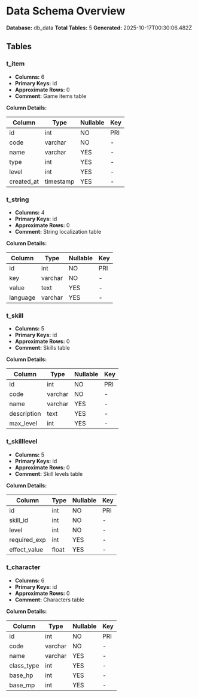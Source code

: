 # Data Schema Overview

**Database:** db_data
**Total Tables:** 5
**Generated:** 2025-10-17T00:30:06.482Z

## Tables

### t_item

- **Columns:** 6
- **Primary Keys:** id
- **Approximate Rows:** 0
- **Comment:** Game items table

**Column Details:**

| Column | Type | Nullable | Key |
|--------|------|----------|-----|
| id | int | NO | PRI |
| code | varchar | NO | - |
| name | varchar | YES | - |
| type | int | YES | - |
| level | int | YES | - |
| created_at | timestamp | YES | - |

### t_string

- **Columns:** 4
- **Primary Keys:** id
- **Approximate Rows:** 0
- **Comment:** String localization table

**Column Details:**

| Column | Type | Nullable | Key |
|--------|------|----------|-----|
| id | int | NO | PRI |
| key | varchar | NO | - |
| value | text | YES | - |
| language | varchar | YES | - |

### t_skill

- **Columns:** 5
- **Primary Keys:** id
- **Approximate Rows:** 0
- **Comment:** Skills table

**Column Details:**

| Column | Type | Nullable | Key |
|--------|------|----------|-----|
| id | int | NO | PRI |
| code | varchar | NO | - |
| name | varchar | YES | - |
| description | text | YES | - |
| max_level | int | YES | - |

### t_skilllevel

- **Columns:** 5
- **Primary Keys:** id
- **Approximate Rows:** 0
- **Comment:** Skill levels table

**Column Details:**

| Column | Type | Nullable | Key |
|--------|------|----------|-----|
| id | int | NO | PRI |
| skill_id | int | NO | - |
| level | int | NO | - |
| required_exp | int | YES | - |
| effect_value | float | YES | - |

### t_character

- **Columns:** 6
- **Primary Keys:** id
- **Approximate Rows:** 0
- **Comment:** Characters table

**Column Details:**

| Column | Type | Nullable | Key |
|--------|------|----------|-----|
| id | int | NO | PRI |
| code | varchar | NO | - |
| name | varchar | YES | - |
| class_type | int | YES | - |
| base_hp | int | YES | - |
| base_mp | int | YES | - |

